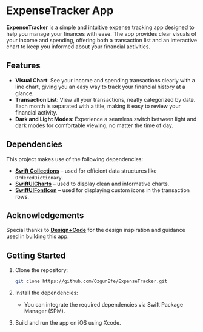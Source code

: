 
# ExpenseTracker App

**ExpenseTracker** is a simple and intuitive expense tracking app designed to help you manage your finances with ease. The app provides clear visuals of your income and spending, offering both a transaction list and an interactive chart to keep you informed about your financial activities.

## Features

- **Visual Chart**: See your income and spending transactions clearly with a line chart, giving you an easy way to track your financial history at a glance.
- **Transaction List**: View all your transactions, neatly categorized by date. Each month is separated with a title, making it easy to review your financial activity.
- **Dark and Light Modes**: Experience a seamless switch between light and dark modes for comfortable viewing, no matter the time of day.
  
## Dependencies

This project makes use of the following dependencies:

- [**Swift Collections**](https://github.com/apple/swift-collections) – used for efficient data structures like `OrderedDictionary`.
- [**SwiftUICharts**](https://github.com/willdale/SwiftUICharts) – used to display clean and informative charts.
- [**SwiftUIFontIcon**](https://github.com/huybuidac/SwiftUIFontIcon) – used for displaying custom icons in the transaction rows.

## Acknowledgements

Special thanks to [**Design+Code**](https://designcode.io/) for the design inspiration and guidance used in building this app.

## Getting Started

1. Clone the repository:
   ```bash
   git clone https://github.com/OzgunEfe/ExpenseTracker.git
   ```

2. Install the dependencies:
   - You can integrate the required dependencies via Swift Package Manager (SPM).

3. Build and run the app on iOS using Xcode.
